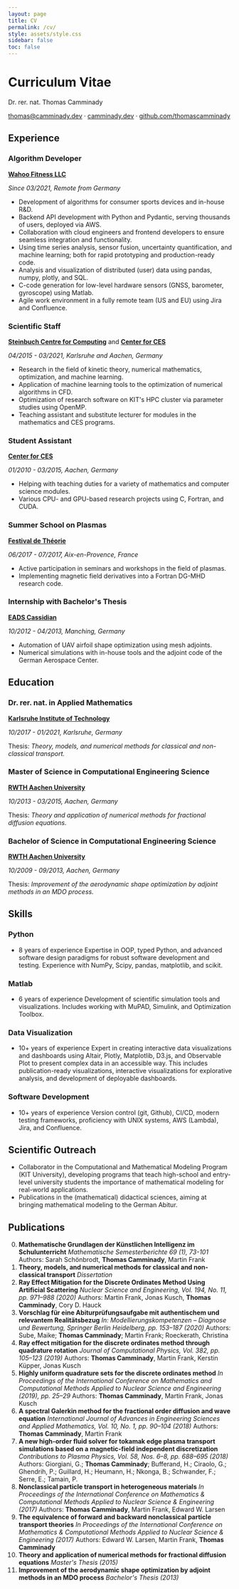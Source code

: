 ```yaml
---
layout: page
title: CV
permalink: /cv/
style: assets/style.css
sidebar: false
toc: false
---
```


# Curriculum Vitae

Dr. rer. nat. Thomas Camminady

[thomas@camminady.dev](mailto:thomas@camminady.dev) ·
[camminady.dev](https://camminady.dev) ·
[github.com/thomascamminady](https://github.com/thomascamminady)

## Experience

### Algorithm Developer

**[Wahoo Fitness LLC](https://wahoofitness.com)**

*Since 03/2021, Remote from Germany*

* Development of algorithms for consumer sports devices and in-house R&D.
* Backend API development with Python and Pydantic, serving thousands of users, deployed via AWS.
* Collaboration with cloud engineers and frontend developers to ensure seamless integration and functionality.
* Using time series analysis, sensor fusion, uncertainty quantification, and machine learning; both for rapid prototyping and production-ready code.
* Analysis and visualization of distributed (user) data using pandas, numpy, plotly, and SQL.
* C-code generation for low-level hardware sensors (GNSS, barometer, gyroscope) using Matlab.
* Agile work environment in a fully remote team (US and EU) using Jira and Confluence.

### Scientific Staff

**[Steinbuch Centre for Computing](https://www.scc.kit.edu/en/aboutus/rg-csmm.php)** and
**[Center for CES](https://www.mathcces.rwth-aachen.de)**

*04/2015 - 03/2021, Karlsruhe and Aachen, Germany*

* Research in the field of kinetic theory, numerical mathematics, optimization, and machine learning.
* Application of machine learning tools to the optimization of numerical algorithms in CFD.
* Optimization of research software on KIT's HPC cluster via parameter studies using OpenMP.
* Teaching assistant and substitute lecturer for modules in the mathematics and CES programs.

### Student Assistant

**[Center for CES](https://www.mathcces.rwth-aachen.de)**

*01/2010 - 03/2015, Aachen, Germany*

* Helping with teaching duties for a variety of mathematics and computer science modules.
* Various CPU- and GPU-based research projects using C, Fortran, and CUDA.

### Summer School on Plasmas

**[Festival de Théorie](http://festival-theorie.org)**

*06/2017 - 07/2017, Aix-en-Provence, France*

* Active participation in seminars and workshops in the field of plasmas.
* Implementing magnetic field derivatives into a Fortran DG-MHD research code.

### Internship with Bachelor's Thesis

**[EADS Cassidian](https://www.cyber.airbus.com)**

*10/2012 - 04/2013, Manching, Germany*

* Automation of UAV airfoil shape optimization using mesh adjoints.
* Numerical simulations with in-house tools and the adjoint code of the German Aerospace Center.

## Education

### Dr. rer. nat. in Applied Mathematics

**[Karlsruhe Institute of Technology](https://www.kit.edu)**

*10/2017 - 01/2021, Karlsruhe, Germany*

Thesis: *Theory, models, and numerical methods for classical and non-classical transport.*

### Master of Science in Computational Engineering Science

**[RWTH Aachen University](https://www.rwth-aachen.de)**

*10/2013 - 03/2015, Aachen, Germany*

Thesis: *Theory and application of numerical methods for fractional diffusion equations.*

### Bachelor of Science in Computational Engineering Science

**[RWTH Aachen University](https://www.rwth-aachen.de)**

*10/2009 - 09/2013, Aachen, Germany*

Thesis: *Improvement of the aerodynamic shape optimization by adjoint methods in an MDO process.*

## Skills

### Python

* 8 years of experience
Expertise in OOP, typed Python, and advanced software design paradigms for robust software development and testing.
Experience with NumPy, Scipy, pandas, matplotlib, and scikit.

### Matlab

* 6 years of experience
Development of scientific simulation tools and visualizations. Includes working with MuPAD, Simulink, and Optimization Toolbox.

### Data Visualization

* 10+ years of experience
Expert in creating interactive data visualizations and dashboards using Altair, Plotly, Matplotlib, D3.js, and Observable Plot to present complex data in an accessible way.
This includes publication-ready visualizations, interactive visualizations for explorative analysis, and development of deployable dashboards.

### Software Development

* 10+ years of experience
Version control (git, Github), CI/CD, modern testing frameworks, proficiency with UNIX systems, AWS (Lambda), Jira, and Confluence.

## Scientific Outreach

* Collaborator in the Computational and Mathematical Modeling Program (KIT University), developing programs that teach high-school and entry-level university students the importance of mathematical modeling for real-world applications.
* Publications in the (mathematical) didactical sciences, aiming at bringing mathematical modeling to the German Abitur.

## Publications

0) **Mathematische Grundlagen der Künstlichen Intelligenz im Schulunterricht**
   *Mathematische Semesterberichte 69 (1), 73-101*
   Authors: Sarah Schönbrodt, **Thomas Camminady**, Martin Frank
1) **Theory, models, and numerical methods for classical and non-classical transport**
   *Dissertation*
2) **Ray Effect Mitigation for the Discrete Ordinates Method Using Artificial Scattering**
   *Nuclear Science and Engineering, Vol. 194, No. 11, pp. 971–988 (2020)*
   Authors: Martin Frank, Jonas Kusch, **Thomas Camminady**, Cory D. Hauck
3)  **Vorschlag für eine Abiturprüfungsaufgabe mit authentischem und relevantem Realitätsbezug**
   *In: Modellierungskompetenzen – Diagnose und Bewertung, Springer Berlin Heidelberg, pp. 153–187 (2020)*
   Authors: Sube, Maike; **Thomas Camminady**; Martin Frank; Roeckerath, Christina
4)  **Ray effect mitigation for the discrete ordinates method through quadrature rotation**
   *Journal of Computational Physics, Vol. 382, pp. 105–123 (2019)*
   Authors: **Thomas Camminady**, Martin Frank, Kerstin Küpper, Jonas Kusch
5)   **Highly uniform quadrature sets for the discrete ordinates method**
   *In Proceedings of the International Conference on Mathematics and Computational Methods Applied to Nuclear Science and Engineering (2019), pp. 25–29*
   Authors: **Thomas Camminady**, Martin Frank, Jonas Kusch
6)   **A spectral Galerkin method for the fractional order diffusion and wave equation**
   *International Journal of Advances in Engineering Sciences and Applied Mathematics, Vol. 10, No. 1, pp. 90–104 (2018)*
   Authors: **Thomas Camminady**, Martin Frank
7)   **A new high-order fluid solver for tokamak edge plasma transport simulations based on a magnetic-field independent discretization**
   *Contributions to Plasma Physics, Vol. 58, Nos. 6–8, pp. 688–695 (2018)*
   Authors: Giorgiani, G.; **Thomas Camminady**; Bufferand, H.; Ciraolo, G.; Ghendrih, P.; Guillard, H.; Heumann, H.; Nkonga, B.; Schwander, F.; Serre, E.; Tamain, P.
8)    **Nonclassical particle transport in heterogeneous materials**
   *In Proceedings of the International Conference on Mathematics & Computational Methods Applied to Nuclear Science & Engineering (2017)*
   Authors: **Thomas Camminady**, Martin Frank, Edward W. Larsen
9) **The equivalence of forward and backward nonclassical particle transport theories**
   *In Proceedings of the International Conference on Mathematics & Computational Methods Applied to Nuclear Science & Engineering (2017)*
   Authors: Edward W. Larsen, Martin Frank, **Thomas Camminady**
10) **Theory and application of numerical methods for fractional diffusion equations**
   *Master's Thesis (2015)*
11) **Improvement of the aerodynamic shape optimization by adjoint methods in an MDO process**
   *Bachelor's Thesis (2013)*
